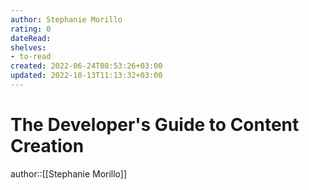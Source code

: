 ```yaml
---
author: Stephanie Morillo
rating: 0
dateRead: 
shelves: 
- to-read
created: 2022-06-24T08:53:26+03:00
updated: 2022-10-13T11:13:32+03:00
---
```

# The Developer's Guide to Content Creation

author::[[Stephanie Morillo]]